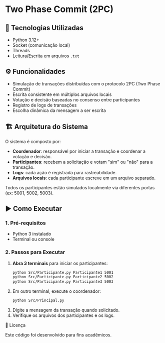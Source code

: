 # Two Phase Commit (2PC)

## 📌 Tecnologias Utilizadas

- Python 3.12+
- Socket (comunicação local)
- Threads
- Leitura/Escrita em arquivos `.txt`

## ⚙️ Funcionalidades

- Simulação de transações distribuídas com o protocolo 2PC (Two Phase Commit)
- Escrita consistente em múltiplos arquivos locais
- Votação e decisão baseadas no consenso entre participantes
- Registro de logs de transações
- Escolha dinâmica da mensagem a ser escrita

## 🏗 Arquitetura do Sistema

O sistema é composto por:

- **Coordenador**: responsável por iniciar a transação e coordenar a votação e decisão.
- **Participantes**: recebem a solicitação e votam "sim" ou "não" para a transação.
- **Logs**: cada ação é registrada para rastreabilidade.
- **Arquivos locais**: cada participante escreve em um arquivo separado.

Todos os participantes estão simulados localmente via diferentes portas (ex: 5001, 5002, 5003).

## ▶️ Como Executar

### 1. Pré-requisitos

- Python 3 instalado
- Terminal ou console

### 2. Passos para Executar

1. **Abra 3 terminais** para iniciar os participantes:
   ```bash
   python Src/Participante.py Participante1 5001
   python Src/Participante.py Participante2 5002
   python Src/Participante.py Participante3 5003
2. Em outro terminal, execute o coordenador:
   ```bash   
   python Src/Principal.py
3. Digite a mensagem da transação quando solicitado.
4. Verifique os arquivos dos participantes e os logs.

📄 Licença

Este código foi desenvolvido para fins acadêmicos.
